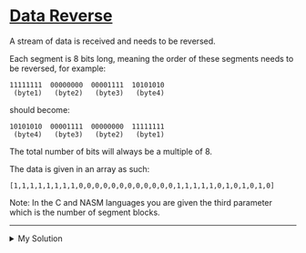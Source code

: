 # [Data Reverse](https://www.codewars.com/kata/569d488d61b812a0f7000015)

A stream of data is received and needs to be reversed.

Each segment is 8 bits long, meaning the order of these segments needs to be reversed, for example:

    11111111  00000000  00001111  10101010
     (byte1)   (byte2)   (byte3)   (byte4)

should become:

    10101010  00001111  00000000  11111111
     (byte4)   (byte3)   (byte2)   (byte1)

The total number of bits will always be a multiple of 8.

The data is given in an array as such:

    [1,1,1,1,1,1,1,1,0,0,0,0,0,0,0,0,0,0,0,0,1,1,1,1,1,0,1,0,1,0,1,0]

Note: In the C and NASM languages you are given the third parameter which is the number of segment blocks.

---

<details><summary>My Solution</summary>

```js
function dataReverse(data) {
  const result = []
  for (let i = data.length; i - 8 >= 0; i -= 8) {
    result.push(...data.slice(i - 8, i))
  }

  return result
}
```

</details>
